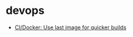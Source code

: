 # devops 

* [CI/Docker: Use last image for quicker builds](ci-docker-use-last-image-for-quicker-builds.md)
